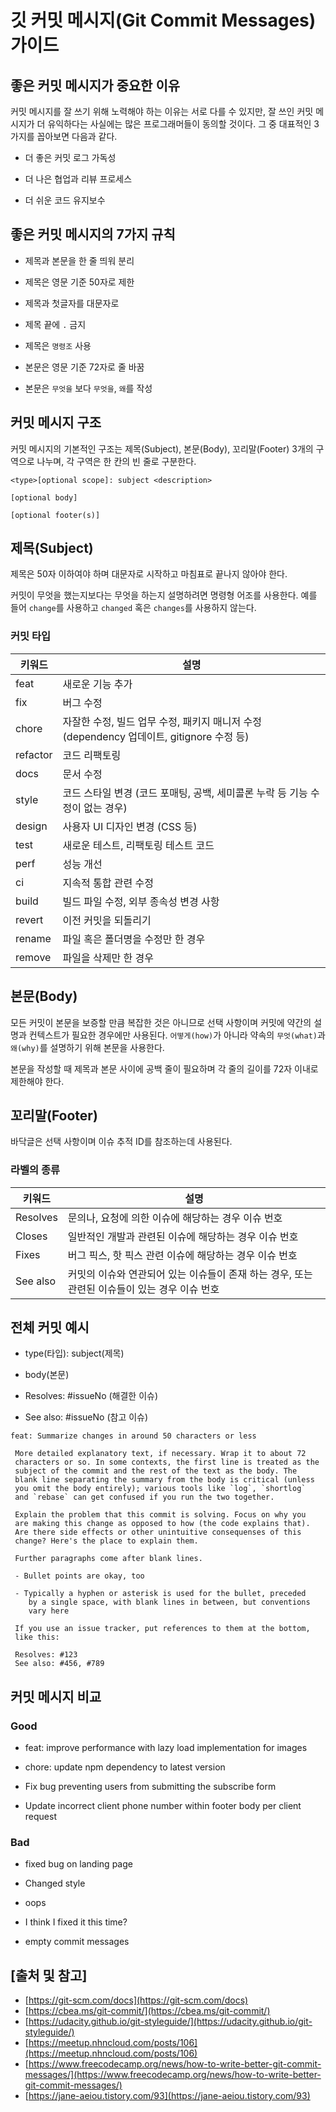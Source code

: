 # 깃 커밋 메시지(Git Commit Messages) 가이드

## 좋은 커밋 메시지가 중요한 이유
커밋 메시지를 잘 쓰기 위해 노력해야 하는 이유는 서로 다를 수 있지만, 잘 쓰인 커밋 메시지가 더 유익하다는 사실에는 많은 프로그래머들이 동의할 것이다. 그 중 대표적인 3가지를 꼽아보면 다음과 같다.

* 더 좋은 커밋 로그 가독성

* 더 나은 협업과 리뷰 프로세스

* 더 쉬운 코드 유지보수

## 좋은 커밋 메시지의 7가지 규칙

* 제목과 본문을 한 줄 띄워 분리

* 제목은 영문 기준 50자로 제한

* 제목과 첫글자를 대문자로

* 제목 끝에 `.` 금지

* 제목은 `명령조` 사용

* 본문은 영문 기준 72자로 줄 바꿈

* 본문은 `무엇을` 보다 `무엇을`, `왜`를 작성

## 커밋 메시지 구조
커밋 메시지의 기본적인 구조는 제목(Subject), 본문(Body), 꼬리말(Footer) 3개의 구역으로 나누며, 각 구역은 한 칸의 빈 줄로 구분한다.

```text
<type>[optional scope]: subject <description>

[optional body]

[optional footer(s)]
```

## 제목(Subject)
제목은 50자 이하여야 하며 대문자로 시작하고 마침표로 끝나지 않아야 한다.

커밋이 무엇을 했는지보다는 무엇을 하는지 설명하려면 명령형 어조를 사용한다. 예를 들어 `change`를 사용하고 `changed` 혹은 `changes`를 사용하지 않는다.

### 커밋 타입

| 키워드 | 설명 |
|-----|-----|
| feat | 새로운 기능 추가 |
| fix | 버그 수정 |
| chore | 자잘한 수정, 빌드 업무 수정, 패키지 매니저 수정 (dependency 업데이트, gitignore 수정 등) |
| refactor | 코드 리팩토링 |
| docs | 문서 수정 |
| style | 코드 스타일 변경 (코드 포매팅, 공백, 세미콜론 누락 등 기능 수정이 없는 경우) |
| design | 사용자 UI 디자인 변경 (CSS 등) |
| test | 새로운 테스트, 리팩토링 테스트 코드 |
| perf | 성능 개선 |
| ci | 지속적 통합 관련 수정 |
| build | 빌드 파일 수정, 외부 종속성 변경 사항 |
| revert | 이전 커밋을 되돌리기 |
| rename | 파일 혹은 폴더명을 수정만 한 경우 |
| remove | 파일을 삭제만 한 경우 |

## 본문(Body)
모든 커밋이 본문을 보증할 만큼 복잡한 것은 아니므로 선택 사항이며 커밋에 약간의 설명과 컨텍스트가 필요한 경우에만 사용된다. `어떻게(how)`가 아니라 약속의 `무엇(what)`과 `왜(why)`를 설명하기 위해 본문을 사용한다.

본문을 작성할 때 제목과 본문 사이에 공백 줄이 필요하며 각 줄의 길이를 72자 이내로 제한해야 한다.

## 꼬리말(Footer)
바닥글은 선택 사항이며 이슈 추적 ID를 참조하는데 사용된다.

### 라벨의 종류

| 키워드 | 설명 |
|-----|-----|
| Resolves | 문의나, 요청에 의한 이슈에 해당하는 경우 이슈 번호 |
| Closes | 일반적인 개발과 관련된 이슈에 해당하는 경우 이슈 번호 |
| Fixes | 버그 픽스, 핫 픽스 관련 이슈에 해당하는 경우 이슈 번호 |
| See also | 커밋의 이슈와 연관되어 있는 이슈들이 존재 하는 경우, 또는 관련된 이슈들이 있는 경우 이슈 번호 |

## 전체 커밋 예시

* type(타입): subject(제목)

* body(본문)

* Resolves: #issueNo (해결한 이슈)

* See also: #issueNo (참고 이슈)

```text
feat: Summarize changes in around 50 characters or less

 More detailed explanatory text, if necessary. Wrap it to about 72
 characters or so. In some contexts, the first line is treated as the
 subject of the commit and the rest of the text as the body. The
 blank line separating the summary from the body is critical (unless
 you omit the body entirely); various tools like `log`, `shortlog`
 and `rebase` can get confused if you run the two together.

 Explain the problem that this commit is solving. Focus on why you
 are making this change as opposed to how (the code explains that).
 Are there side effects or other unintuitive consequenses of this
 change? Here's the place to explain them.

 Further paragraphs come after blank lines.

 - Bullet points are okay, too

 - Typically a hyphen or asterisk is used for the bullet, preceded
    by a single space, with blank lines in between, but conventions
    vary here

 If you use an issue tracker, put references to them at the bottom,
 like this:

 Resolves: #123
 See also: #456, #789
```

## 커밋 메시지 비교

### Good

* feat: improve performance with lazy load implementation for images

* chore: update npm dependency to latest version

* Fix bug preventing users from submitting the subscribe form

* Update incorrect client phone number within footer body per client request

### Bad

* fixed bug on landing page

* Changed style

* oops

* I think I fixed it this time?

* empty commit messages

## [출처 및 참고]
* [https://git-scm.com/docs](https://git-scm.com/docs)
* [https://cbea.ms/git-commit/](https://cbea.ms/git-commit/)
* [https://udacity.github.io/git-styleguide/](https://udacity.github.io/git-styleguide/)
* [https://meetup.nhncloud.com/posts/106](https://meetup.nhncloud.com/posts/106)
* [https://www.freecodecamp.org/news/how-to-write-better-git-commit-messages/](https://www.freecodecamp.org/news/how-to-write-better-git-commit-messages/)
* [https://jane-aeiou.tistory.com/93](https://jane-aeiou.tistory.com/93)
